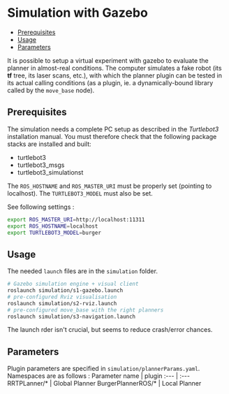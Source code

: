 # Simulation with Gazebo

- [Prerequisites](#prerequisites)
- [Usage](#usage)
- [Parameters](#parameters)

It is possible to setup a virtual experiment with gazebo to evaluate the planner in almost-real conditions. The computer simulates a fake robot (its **tf** tree, its laser scans, etc.), with which the planner plugin can be tested in its actual calling conditions (as a plugin, ie. a dynamically-bound library called by the `move_base` node).

## Prerequisites

The simulation needs a complete PC setup as described in the *Turtlebot3* installation manual. 
You must therefore check that the following package stacks are installed and built: 
- turtlebot3
- turtlebot3_msgs
- turtlebot3_simulationst

The `ROS_HOSTNAME` and `ROS_MASTER_URI` must be properly set (pointing to localhost). 
The `TURTLEBOT3_MODEL` must also be set.

See following settings :
```sh
export ROS_MASTER_URI=http://localhost:11311
export ROS_HOSTNAME=localhost
export TURTLEBOT3_MODEL=burger
```

## Usage

The needed `launch` files are in the `simulation` folder. 

```sh
# Gazebo simulation engine + visual client
roslaunch simulation/s1-gazebo.launch
# pre-configured Rviz visualisation 
roslaunch simulation/s2-rviz.launch
# pre-configured move_base with the right planners
roslaunch simulation/s3-navigation.launch
```

The launch rder isn't crucial, but seems to reduce crash/error chances.

## Parameters

Plugin parameters are specified in `simulation/plannerParams.yaml`. Namespaces are as follows : 
Parameter name      | plugin
:---                | :---
RRTPLanner/*        | Global Planner
BurgerPlannerROS/*  | Local Planner